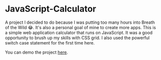 # JavaScript-Calculator
A project I decided to do because I was putting too many hours into Breath of the Wild 😂. It's also a personal goal of mine to create more apps. This is a simple web application calculator that runs on JavaScript. It was a good opportunity to brush up my skills with CSS grid. I also used the powerful switch case statement for the first time here. 


You can demo the project [here](https://solidstatedrivee.github.io/JS-Calculator/).

